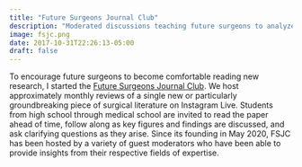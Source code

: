 ```yaml
---
title: "Future Surgeons Journal Club"
description: "Moderated discussions teaching future surgeons to analyze and review surgical literature."
image: fsjc.png
date: 2017-10-31T22:26:13-05:00
draft: false
---
```

To encourage future surgeons to become comfortable reading new research, I started the [Future Surgeons Journal Club](https://www.instagram.com/futuresurgeonsjournalclub/). We host approximately monthly reviews of a single new or particularly groundbreaking piece of surgical literature on Instagram Live. Students from high school through medical school are invited to read the paper ahead of time, follow along as key figures and findings are discussed, and ask clarifying questions as they arise. Since its founding in May 2020, FSJC has been hosted by a variety of guest moderators who have been able to provide insights from their respective fields of expertise.